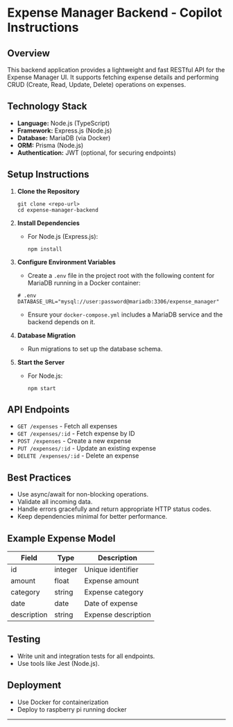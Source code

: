 # Expense Manager Backend - Copilot Instructions

## Overview

This backend application provides a lightweight and fast RESTful API for the Expense Manager UI. It supports fetching expense details and performing CRUD (Create, Read, Update, Delete) operations on expenses.

## Technology Stack

- **Language:** Node.js (TypeScript)
- **Framework:** Express.js (Node.js)
- **Database:** MariaDB (via Docker)
- **ORM:** Prisma (Node.js)
- **Authentication:** JWT (optional, for securing endpoints)

## Setup Instructions

1. **Clone the Repository**
    ```
    git clone <repo-url>
    cd expense-manager-backend
    ```

2. **Install Dependencies**
    - For Node.js (Express.js):
      ```
      npm install
      ```
  
3. **Configure Environment Variables**
    - Create a `.env` file in the project root with the following content for MariaDB running in a Docker container:

    ```
    # .env
    DATABASE_URL="mysql://user:password@mariadb:3306/expense_manager"
    ```

    - Ensure your `docker-compose.yml` includes a MariaDB service and the backend depends on it.

4. **Database Migration**
    - Run migrations to set up the database schema.

5. **Start the Server**
    - For Node.js:
      ```
      npm start
      ```

## API Endpoints

- `GET /expenses` - Fetch all expenses
- `GET /expenses/:id` - Fetch expense by ID
- `POST /expenses` - Create a new expense
- `PUT /expenses/:id` - Update an existing expense
- `DELETE /expenses/:id` - Delete an expense

## Best Practices

- Use async/await for non-blocking operations.
- Validate all incoming data.
- Handle errors gracefully and return appropriate HTTP status codes.
- Keep dependencies minimal for better performance.

## Example Expense Model

| Field       | Type      | Description         |
|-------------|-----------|---------------------|
| id          | integer   | Unique identifier   |
| amount      | float     | Expense amount      |
| category    | string    | Expense category    |
| date        | date      | Date of expense     |
| description | string    | Expense description |

## Testing

- Write unit and integration tests for all endpoints.
- Use tools like Jest (Node.js).

## Deployment

- Use Docker for containerization
- Deploy to raspberry pi running docker

---